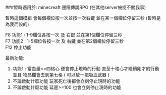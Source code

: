 ###暫時適用於: minecreaft 邊陲傳說RPG (在其他server被捉不關我事)

暫時這個模組
會每個欄位按一次並按一次右鍵 並在某一個欄位停留三秒 (暫時是為我而設的)

F8 功能1 : 1-9欄位各按一次 及 右鍵 並在第1個欄位停留三秒<br>
F7 功能2 : 1-5欄位各按一次 及 右鍵 並在第2個欄位停留三秒<br>
F12 停止功能

最新功能:
1. 功能1 : 當血量<=四格心 便會停止現時的行動 直至十格心才繼續剛才的行動
   並且 物品欄會去到第七格 ( 可以放一把吸血武器 )
2. 不論啟動什麼功能 玩家死亡後都會立刻停止現時的功能
3. 不論啟動什麼功能 延遲>=100 也會立刻停止現時的功能
